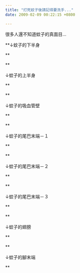 ```yaml
---
title: "打死蚊子後請記得要洗手..."
date: 2009-02-09 00:22:15 +0800

---
```



很多人還不知道蚊子的真面目...



**&darr;蚊子的下半身

**



**

&darr;蚊子的上半身

**



**

&darr;蚊子的吸血管壁

**



**

&darr;蚊子的尾巴末端－１

**



**

&darr;蚊子的尾巴末端－２

**



**

&darr;蚊子的尾巴末端－３

**



**

&darr;蚊子的翅膀

**



**

&darr;蚊子的腳末端





**


